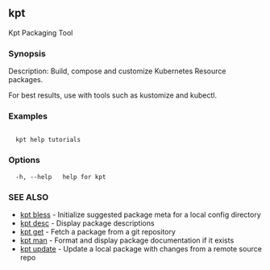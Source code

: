 ## kpt

Kpt Packaging Tool

### Synopsis

Description:
  Build, compose and customize Kubernetes Resource packages.
	
  For best results, use with tools such as kustomize and kubectl.

### Examples

```
 
  kpt help tutorials
```

### Options

```
  -h, --help   help for kpt
```

### SEE ALSO

* [kpt bless](kpt_bless.md)	 - Initialize suggested package meta for a local config directory
* [kpt desc](kpt_desc.md)	 - Display package descriptions
* [kpt get](kpt_get.md)	 - Fetch a package from a git repository
* [kpt man](kpt_man.md)	 - Format and display package documentation if it exists
* [kpt update](kpt_update.md)	 - Update a local package with changes from a remote source repo


